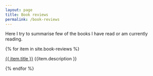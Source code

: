 ```yaml
---
layout: page
title: Book reviews
permalink: /book-reviews
---
```


Here I try to summarise few of the books I have read or am currently reading.

{% for item in site.book-reviews %}
  <p><a href="{{ item.url }}">{{ item.title }}</a> {{item.description }} </p>
{% endfor %}
